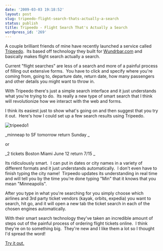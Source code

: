 ```yaml
---
date: '2009-03-03 19:18:52'
layout: post
slug: tripeedo-flight-search-thats-actually-a-search
status: publish
title: Tripeedo - Flight Search That's Actually a Search
wordpress_id: '269'
---
```


A couple brilliant friends of mine have recently launched a service called [Tripeedo](http://tripeedo.com).  Its based off technology they built for [Wundrbar.com](http://wundrbar.com) and basically makes flight search actually a search.

Current "flight searches" are less of a search and more of a painful process of filling out extensive forms.  You have to click and specify where you're coming from, going to, departure date, return date, how many passengers and other details you might want to throw in.

With Tripeedo there's just a simple search interface and it just understands what you're trying to do.  Its really a new type of smart search that I think will revolutionize how we interact with the web and forms.

I think its easiest just to show what's going on and then suggest that you try it out.  Here's how I could set up a few search results using Tripeedo.

![tripeedo1](http://thingsilearned.files.wordpress.com/2009/03/tripeedo1.png)

_minneap to SF tomorrow return Sunday _

or

_2 tickets Boston Miami June 12 return 7/15
_

Its ridiculously smart.  I can put in dates or city names in a variety of different formats and it just understands automatically.  I don't even have to finish typing the city name!  Tirpeedo updates its understanding in real time and will tell you by the time you're done typing "Min" that it knows that you mean "Minneapolis".

After you type in what you're searching for you simply choose which airlines and 3rd party ticket vendors (kayak, orbits, expedia) you want to search, hit go, and it will open a new tab the ticket search in each of the chosen engines automatically.

With their smart search technology they've taken an incredible amount of steps out of the painful process of ordering flight tickets online.  I think they're on to something big.  They're new and I like them a lot so I thought I'd spread the word!

[Try it out.](http://tripeedo.com)
